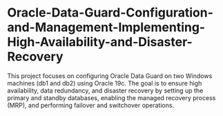 # Oracle-Data-Guard-Configuration-and-Management-Implementing-High-Availability-and-Disaster-Recovery
This project focuses on configuring Oracle Data Guard on two Windows machines (db1 and db2) using Oracle 19c. The goal is to ensure high availability, data redundancy, and disaster recovery by setting up the primary and standby databases, enabling the managed recovery process (MRP), and performing failover and switchover operations.
